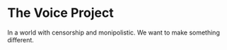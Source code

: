 ﻿# The Voice Project

In a world with censorship and monipolistic. We want to make something different. 


